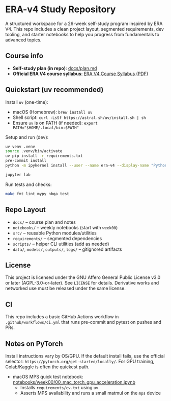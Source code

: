 # ERA-v4 Study Repository

A structured workspace for a 26-week self-study program inspired by ERA V4. This repo includes a clean project layout, segmented requirements, dev tooling, and starter notebooks to help you progress from fundamentals to advanced topics.

## Course info

- **Self-study plan (in repo)**: [docs/plan.md](docs/plan.md)
- **Official ERA V4 course syllabus**: [ERA V4 Course Syllabus (PDF)](docs/ERA+V4+Course+Syllabus.pdf)

## Quickstart (uv recommended)

Install `uv` (one-time):
- macOS (Homebrew): `brew install uv`
- Shell script: `curl -LsSf https://astral.sh/uv/install.sh | sh`
- Ensure `uv` is on PATH (if needed): `export PATH="$HOME/.local/bin:$PATH"`

Setup and run (dev):
```bash
uv venv .venv
source .venv/bin/activate
uv pip install -r requirements.txt
pre-commit install
python -m ipykernel install --user --name era-v4 --display-name "Python (era-v4)"

jupyter lab
```

Run tests and checks:
```bash
make fmt lint mypy nbqa test
```

## Repo Layout

- `docs/` – course plan and notes
- `notebooks/` – weekly notebooks (start with `week00`)
- `src/` – reusable Python modules/utilities
- `requirements/` – segmented dependencies
- `scripts/` – helper CLI utilities (add as needed)
- `data/`, `models/`, `outputs/`, `logs/` – gitignored artifacts

## License

This project is licensed under the GNU Affero General Public License v3.0 or later (AGPL-3.0-or-later). See `LICENSE` for details. Derivative works and networked use must be released under the same license.

## CI

This repo includes a basic GitHub Actions workflow in `.github/workflows/ci.yml` that runs pre-commit and pytest on pushes and PRs.

## Notes on PyTorch

Install instructions vary by OS/GPU. If the default install fails, use the official selector: `https://pytorch.org/get-started/locally/`. For GPU training, Colab/Kaggle is often the quickest path.

- macOS MPS quick test notebook: [notebooks/week00/00_mac_torch_gpu_acceleration.ipynb](notebooks/week00/00_mac_torch_gpu_acceleration.ipynb)
  - Installs `requirements/cv.txt` using `uv`
  - Asserts MPS availability and runs a small matmul on the `mps` device
